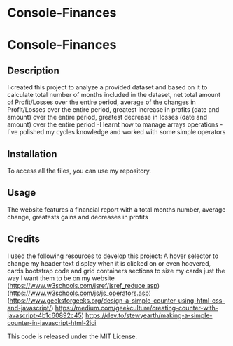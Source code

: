 # Console-Finances
# Console-Finances

## Description

I created this project to analyze a provided dataset and based on it to calculate  total number of months included in the dataset, net total amount of Profit/Losses over the entire period, average of the changes in Profit/Losses over the entire period,  greatest increase in profits (date and amount) over the entire period, greatest decrease in losses (date and amount) over the entire period
-I learnt how to manage arrays operations
-I`ve polished my cycles knowledge and worked with some simple operators
## Installation

To access all the files, you can use my repository.

## Usage

The website features a financial report with a total months number, average change, greatests gains and decreases in profits
## Credits

I used the following resources to develop this project:
A hover selector to change my header text display when it is clicked on or even hoovered, cards bootstrap code and grid containers sections to size my cards just the way I want them to be on my website
(https://www.w3schools.com/jsref/jsref_reduce.asp)
(https://www.w3schools.com/js/js_operators.asp)
(https://www.geeksforgeeks.org/design-a-simple-counter-using-html-css-and-javascript/)
https://medium.com/geekculture/creating-counter-with-javascript-4b1c60892c45)
https://dev.to/stewyearth/making-a-simple-counter-in-javascript-html-2ici

This code is released under the MIT License.
